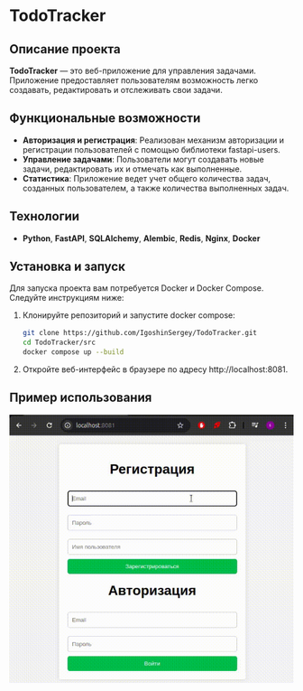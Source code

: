 # TodoTracker

## Описание проекта

**TodoTracker** — это веб-приложение для управления задачами. Приложение предоставляет пользователям возможность легко создавать, редактировать и отслеживать свои задачи.

## Функциональные возможности

- **Авторизация и регистрация**: Реализован механизм авторизации и регистрации пользователей с помощью библиотеки fastapi-users.
- **Управление задачами**: Пользователи могут создавать новые задачи, редактировать их и отмечать как выполненные.
- **Статистика**: Приложение ведет учет общего количества задач, созданных пользователем, а также количества выполненных задач.

## Технологии

- **Python**, **FastAPI**, **SQLAlchemy**, **Alembic**, **Redis**, **Nginx**, **Docker**

## Установка и запуск

Для запуска проекта вам потребуется Docker и Docker Compose. Следуйте инструкциям ниже:

1. Клонируйте репозиторий и запустите docker compose:

   ```bash
   git clone https://github.com/IgoshinSergey/TodoTracker.git
   cd TodoTracker/src
   docker compose up --build
   ```

2. Откройте веб-интерфейс в браузере по адресу http://localhost:8081.

## Пример использования

![example](images/example.gif)

